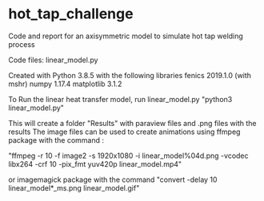 # hot_tap_challenge
Code and report for an axisymmetric model to simulate hot tap welding process


Code files:
linear_model.py

Created with Python 3.8.5
with the following libraries
fenics 2019.1.0 (with mshr)
numpy 1.17.4
matplotlib 3.1.2

To Run the linear heat transfer model, run linear_model.py
"python3 linear_model.py"

This will create a folder "Results" with paraview files and .png files with the results
The image files can be used to create animations using 
ffmpeg package with the command :

"ffmpeg -r 10 -f image2 -s 1920x1080 -i linear_model%04d.png -vcodec libx264 -crf 10 -pix_fmt yuv420p linear_model.mp4"

or imagemagick package with the command
"convert -delay 10 linear_model*_ms.png linear_model.gif"

